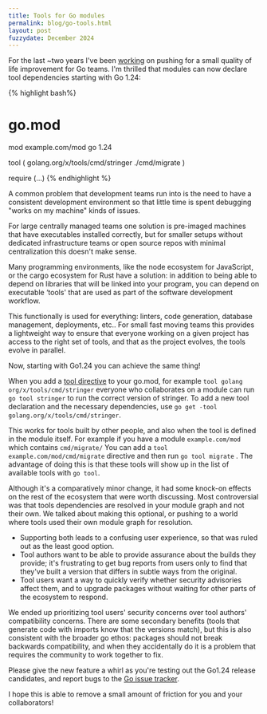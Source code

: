 ```yaml
---
title: Tools for Go modules
permalink: blog/go-tools.html
layout: post
fuzzydate: December 2024
---
```


For the last ~two years I've been
[working](https://github.com/golang/go/issues/48429) on pushing for a small
quality of life improvement for Go teams. I'm thrilled that modules can now
declare tool dependencies starting with Go 1.24:

{% highlight bash%}
# go.mod
mod example.com/mod
go 1.24

tool (
  golang.org/x/tools/cmd/stringer
  ./cmd/migrate
)

require (...)
{% endhighlight %}

A common problem that development teams run into is the need to have a
consistent development environment so that little time is spent debugging "works
on my machine" kinds of issues.

For large centrally managed teams one solution is pre-imaged machines that have
executables installed correctly, but for smaller setups without dedicated
infrastructure teams or open source repos with minimal centralization this
doesn't make sense.

Many programming environments, like the node ecosystem for JavaScript, or the
cargo ecosystem for Rust have a solution: in addition to being able to depend on
libraries that will be linked into your program, you can depend on executable
‘tools' that are used as part of the software development workflow.

This functionally is used for everything: linters, code generation, database
management, deployments, etc.. For small fast moving teams this provides a
lightweight way to ensure that everyone working on a given project has access to
the right set of tools, and that as the project evolves, the tools evolve in
parallel.

Now, starting with Go1.24 you can achieve the same thing!

When you add a [tool
directive](https://go.dev/doc/modules/managing-dependencies#tools) to your
go.mod, for example `tool golang org/x/tools/cmd/stringer` everyone who
collaborates on a module can run `go tool stringer` to run the correct version
of stringer. To add a new tool declaration and the necessary dependencies, use
`go get -tool golang.org/x/tools/cmd/stringer`.

This works for tools built by other people, and also when the tool is defined
in the module itself. For example if you have a module `example.com/mod` which
contains `cmd/migrate/` You can add a `tool example.com/mod/cmd/migrate`
directive and then run `go tool migrate` . The advantage of doing this is that
these tools will show up in the list of available tools with `go tool`.

Although it's a comparatively minor change, it had some knock-on effects on the
rest of the ecosystem that were worth discussing. Most controversial was that
tools dependencies are resolved in your module graph and not their own. We
talked about making this optional, or pushing to a world where tools used their
own module graph for resolution.

* Supporting both leads to a confusing user experience, so that was ruled out as
the least good option.
* Tool authors want to be able to provide assurance about the builds they
provide; it's frustrating to get bug reports from users only to find that
they've built a version that differs in subtle ways from the original.
* Tool users want a way to quickly verify whether security advisories affect
them, and to upgrade packages without waiting for other parts of the ecosystem
to respond.

We ended up prioritizing tool users' security concerns over tool authors'
compatibility concerns. There are some secondary benefits (tools that generate
code with imports know that the versions match), but this is also consistent
with the broader go ethos: packages should not break backwards compatibility,
and when they accidentally do it is a problem that requires the community to
work together to fix.

Please give the new feature a whirl as you're testing out the Go1.24 release
candidates, and report bugs to the [Go issue tracker](https://go.dev/issues).

I hope this is able to remove a small amount of friction for you and
your collaborators!
